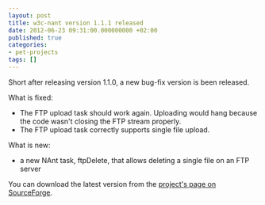 ```yaml
---
layout: post
title: w3c-nant version 1.1.1 released
date: 2012-06-23 09:31:00.000000000 +02:00
published: true
categories:
- pet-projects
tags: []
---
```


Short after releasing version 1.1.0, a new bug-fix version is been released.

What is fixed:
<ul>
<li>The FTP upload task should work again. Uploading would hang because the code wasn't closing the FTP stream properly.</li>
<li>The FTP upload task correctly supports single file upload.</li>
</ul>

What is new:
<ul>
<li>a new NAnt task, ftpDelete, that allows deleting a single file on an FTP server</li>
</ul>

You can download the latest version from the <a href="http://w3c-nant.sourceforge.net/">project's page on SourceForge</a>.
